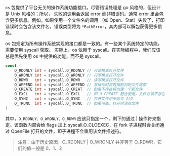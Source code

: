 `os` 包提供了平台无关的操作系统功能接口。尽管错误处理是 go 风格的，但设计是 Unix 风格的；所以，
失败的调用会返回 error 而非错误码。通常 error 里会包含更多信息。例如，如果使用一个文件名的调用
（如 Open、Stat）失败了，打印错误时会包含该文件名，错误类型将为 `*PathError`，其内部可以解包获得更多信息。

os 包规定为所有操作系统实现的接口都是一致的。有一些某个系统特定的功能，需要使用 syscall 获取。
实际上，os 依赖于 syscall。在实际编程中，我们应该总是优先使用 os 中提供的功能，而不是 syscall。

```go
const (
    O_RDONLY int = syscall.O_RDONLY // 只读模式打开文件
    O_WRONLY int = syscall.O_WRONLY // 只写模式打开文件
    O_RDWR   int = syscall.O_RDWR   // 读写模式打开文件
    O_APPEND int = syscall.O_APPEND // 写操作时将数据附加到文件尾部
    O_CREATE int = syscall.O_CREAT  // 如果不存在将创建一个新文件
    O_EXCL   int = syscall.O_EXCL   // 和 O_CREATE 配合使用，文件必须不存在
    O_SYNC   int = syscall.O_SYNC   // 打开文件用于同步 I/O
    O_TRUNC  int = syscall.O_TRUNC  // 如果可能，打开时清空文件
)

```

其中，`O_RDONLY、O_WRONLY、O_RDWR` 应该只指定一个，剩下的通过 | 操作符来指定。该函数内部会给 flags 加上
syscall.O_CLOEXEC，在 fork 子进程时会关闭通过 OpenFile 打开的文件，即子进程不会重用该文件描述符。

> 注意：由于历史原因，O_RDONLY | O_WRONLY 并非等于 O_RDWR，它们的值一般是 0、1、2
